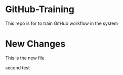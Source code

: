 # GitHub-Training
This repo is for to train GitHub workflow in the system
# New Changes
This is the new file

second test